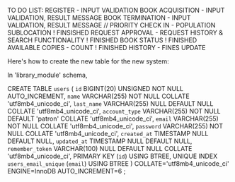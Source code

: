 TO DO LIST:
	REGISTER - INPUT VALIDATION
	BOOK ACQUISITION - INPUT VALIDATION, RESULT MESSAGE
	BOOK TERMINATION - INPUT VALIDATION, RESULT MESSAGE
	// PRIORITY
	CHECK IN - POPULATION SUBLOCATION ! FINSISHED
	REQUEST APPROVAL - REQUEST HISTORY & SEARCH FUNCTIONALITY ! FINISHED
	BOOK STATUS ! FINISHED
	AVAILABLE COPIES - COUNT ! FINISHED
	HISTORY - FINES UPDATE


Here's how to create the new table for the new system:

In 'library_module' schema,

CREATE TABLE `users` (
	`id` BIGINT(20) UNSIGNED NOT NULL AUTO_INCREMENT,
	`name` VARCHAR(255) NOT NULL COLLATE 'utf8mb4_unicode_ci',
	`last_name` VARCHAR(255) NULL DEFAULT NULL COLLATE 'utf8mb4_unicode_ci',
	`account_type` VARCHAR(255) NOT NULL DEFAULT 'patron' COLLATE 'utf8mb4_unicode_ci',
	`email` VARCHAR(255) NOT NULL COLLATE 'utf8mb4_unicode_ci',
	`password` VARCHAR(255) NOT NULL COLLATE 'utf8mb4_unicode_ci',
	`created_at` TIMESTAMP NULL DEFAULT NULL,
	`updated_at` TIMESTAMP NULL DEFAULT NULL,
	`remember_token` VARCHAR(100) NULL DEFAULT NULL COLLATE 'utf8mb4_unicode_ci',
	PRIMARY KEY (`id`) USING BTREE,
	UNIQUE INDEX `users_email_unique` (`email`) USING BTREE
)
COLLATE='utf8mb4_unicode_ci'
ENGINE=InnoDB
AUTO_INCREMENT=6
;

